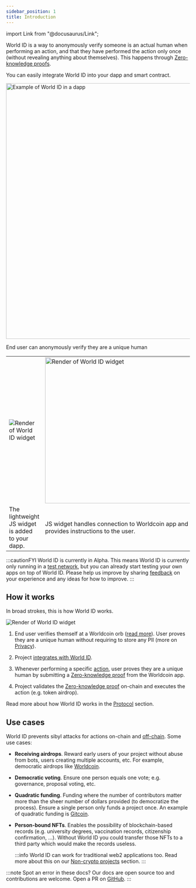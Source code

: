 ```yaml
---
sidebar_position: 1
title: Introduction
---
```


import Link from "@docusaurus/Link";

World ID is a way to anonymously verify someone is an actual human when performing an action, and that they have performed the action only once (without revealing anything about themselves). This happens through [Zero-knowledge proofs](/docs/advanced/zero-knowledge-proofs).

You can easily integrate World ID into your dapp and smart contract.

<div className="text--center">
<img src="/img/mesha-airdrop-render.jpg" alt="Example of World ID in a dapp" width="700" />
</div>

End user can anonymously verify they are a unique human

<table>
<tr>
<td className="text--center">
<img src="/img/world-id-widget.svg" alt="Render of World ID widget" />
</td>
<td className="text--center">
<img src="/img/world-id-js-modal.png" alt="Render of World ID widget" width="400" />
</td>
<td className="text--center">
<img src="/img/world-id-verification-drawer.png" alt="Render of World ID widget"  width="300" />
</td>
</tr>
<tr>
<td>
The lightweight <Link to="/docs/js">JS widget</Link> is added to your dapp.
</td>
<td>
<Link to="/docs/js">JS widget</Link> handles connection to Worldcoin app and provides instructions to the user.
</td>
<td>
User verifies they are a unique human with a <Link to="/docs/advanced/zero-knowledge-proofs">ZKP</Link>.
</td>
</tr>
</table>

:::cautionFYI
World ID is currently in Alpha. This means World ID is currently only running in a [test network](/docs/about/test-network), but you can already start testing your own apps on top of World ID. Please help us improve by sharing [feedback](/docs/feedback) on your experience and any ideas for how to improve.
:::

## How it works

In broad strokes, this is how World ID works.

<img src="/img/how-it-works.png" alt="Render of World ID widget" />

1. End user verifies themself at a Worldcoin orb ([read more](https://worldcoin.org/how-the-launch-works)). User proves they are a unique human without requiring to store any PII (more on [Privacy](/docs/about/privacy)).

2. Project [integrates with World ID](/docs/quick-start).

3. Whenever performing a specific [action](/docs/about/protocol#what-are-actions), user proves they are a unique human by submitting a [Zero-knowledge proof](/docs/advanced/zero-knowledge-proofs) from the Worldcoin app.

4. Project validates the [Zero-knowledge proof](/docs/advanced/zero-knowledge-proofs) on-chain and executes the action (e.g. token airdrop).

Read more about how World ID works in the [Protocol](/docs/about/protocol) section.

## Use cases

World ID prevents sibyl attacks for actions on-chain and [off-chain](/docs/advanced/non-crypto-projects). Some use cases:

- **Receiving airdrops**. Reward early users of your project without abuse from bots, users creating multiple accounts, etc. For example, democratic airdrops like [Worldcoin](https://worldcoin.org).
- **Democratic voting**. Ensure one person equals one vote; e.g. governance, proposal voting, etc.
- **Quadratic funding**. Funding where the number of contributors matter more than the sheer number of dollars provided (to democratize the process). Ensure a single person only funds a project once. An example of quadratic funding is [Gitcoin](https://gitcoin.co/blog/gitcoin-grants-quadratic-funding-for-the-world/).
- **Person-bound NFTs**. Enables the possibility of blockchain-based records (e.g. university degrees, vaccination records, citizenship confirmation, ...). Without World ID you could transfer those NFTs to a third party which would make the records useless.

  :::info
  World ID can work for traditional web2 applications too. Read more about this on our [Non-crypto projects](/docs/advanced/non-crypto-projects) section.
  :::

:::note
Spot an error in these docs? Our docs are open source too and contributions are welcome. Open a PR on [GitHub](https://github.com/worldcoin/world-id-docs).
:::
